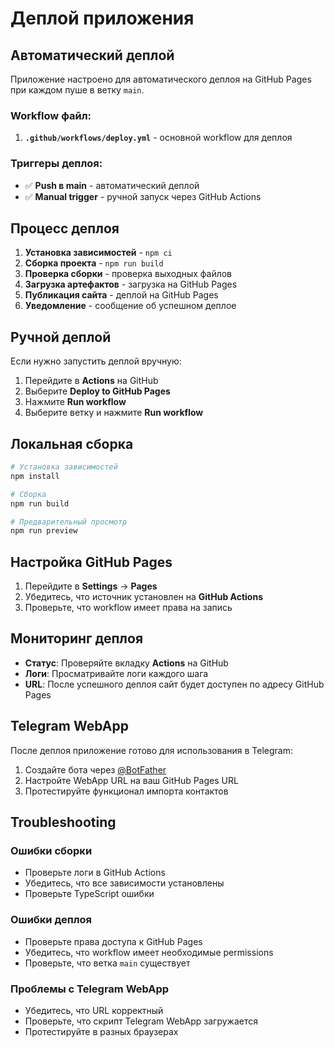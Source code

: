 # Деплой приложения

## Автоматический деплой

Приложение настроено для автоматического деплоя на GitHub Pages при каждом пуше в ветку `main`.

### Workflow файл:

1. **`.github/workflows/deploy.yml`** - основной workflow для деплоя

### Триггеры деплоя:

- ✅ **Push в main** - автоматический деплой
- ✅ **Manual trigger** - ручной запуск через GitHub Actions

## Процесс деплоя

1. **Установка зависимостей** - `npm ci`
2. **Сборка проекта** - `npm run build`
3. **Проверка сборки** - проверка выходных файлов
4. **Загрузка артефактов** - загрузка на GitHub Pages
5. **Публикация сайта** - деплой на GitHub Pages
6. **Уведомление** - сообщение об успешном деплое

## Ручной деплой

Если нужно запустить деплой вручную:

1. Перейдите в **Actions** на GitHub
2. Выберите **Deploy to GitHub Pages**
3. Нажмите **Run workflow**
4. Выберите ветку и нажмите **Run workflow**

## Локальная сборка

```bash
# Установка зависимостей
npm install

# Сборка
npm run build

# Предварительный просмотр
npm run preview
```

## Настройка GitHub Pages

1. Перейдите в **Settings** → **Pages**
2. Убедитесь, что источник установлен на **GitHub Actions**
3. Проверьте, что workflow имеет права на запись

## Мониторинг деплоя

- **Статус**: Проверяйте вкладку **Actions** на GitHub
- **Логи**: Просматривайте логи каждого шага
- **URL**: После успешного деплоя сайт будет доступен по адресу GitHub Pages

## Telegram WebApp

После деплоя приложение готово для использования в Telegram:

1. Создайте бота через [@BotFather](https://t.me/BotFather)
2. Настройте WebApp URL на ваш GitHub Pages URL
3. Протестируйте функционал импорта контактов

## Troubleshooting

### Ошибки сборки
- Проверьте логи в GitHub Actions
- Убедитесь, что все зависимости установлены
- Проверьте TypeScript ошибки

### Ошибки деплоя
- Проверьте права доступа к GitHub Pages
- Убедитесь, что workflow имеет необходимые permissions
- Проверьте, что ветка `main` существует

### Проблемы с Telegram WebApp
- Убедитесь, что URL корректный
- Проверьте, что скрипт Telegram WebApp загружается
- Протестируйте в разных браузерах
